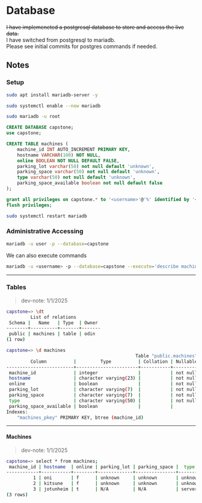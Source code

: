 # Database
~~I have implemeneted a postgresql database to store and access the live data.~~\
I have switched from postgresql to mariadb.\
Please see initial commits for postgres commands if needed.

## Notes
### Setup
```Bash
sudo apt install mariadb-server -y
```
```Bash
sudo systemctl enable --now mariadb
```
```Bash
sudo mariadb -u root
```
```SQL
CREATE DATABASE capstone;
use capstone;
```
```SQL
CREATE TABLE machines (
    machine_id INT AUTO_INCREMENT PRIMARY KEY,
    hostname VARCHAR(100) NOT NULL,
    online BOOLEAN NOT NULL DEFAULT FALSE,
    parking_lot varchar(50) not null default 'unknown',
    parking_space varchar(50) not null default 'unknown',
    type varchar(50) not null default 'unknown',
    parking_space_available boolean not null default false
);
```
```SQL
grant all privileges on capstone.* to '<username>'@'%' identified by '<password>';
flush privileges;
```
```Bash
sudo systemctl restart mariadb
```

### Administrative Accessing
```Bash
mariadb -u user -p --database=capstone
```
We can also execute commands
```Bash
mariadb -u <username> -p --database=capstone --execute='describe machines;'
```

---
### Tables
> dev-note: 1/1/2025
```Bash
capstone=> \dt
         List of relations
 Schema |   Name   | Type  | Owner 
--------+----------+-------+-------
 public | machines | table | odin
(1 row)

capstone=> \d machines
                                                Table "public.machines"
         Column          |         Type          | Collation | Nullable |                   Default                    
-------------------------+-----------------------+-----------+----------+----------------------------------------------
 machine_id              | integer               |           | not null | nextval('machines_machine_id_seq'::regclass)
 hostname                | character varying(23) |           | not null | 
 online                  | boolean               |           | not null | false
 parking_lot             | character varying(7)  |           | not null | 'unknown'::character varying
 parking_space           | character varying(7)  |           | not null | 'unknown'::character varying
 type                    | character varying(50) |           | not null | 'unknown'::character varying
 parking_space_available | boolean               |           |          | false
Indexes:
    "machines_pkey" PRIMARY KEY, btree (machine_id)
```

---
#### Machines
> dev-note: 1/1/2025
```Bash
capstone=> select * from machines;
 machine_id | hostname  | online | parking_lot | parking_space |  type   | parking_space_available
------------+-----------+--------+-------------+---------------+---------+-------------------------
          1 | oni       | f      | unknown     | unknown       | unknown | f
          2 | kitsune   | f      | unknown     | unknown       | unknown | f
          3 | jotunheim | t      | N/A         | N/A           | server  |
(3 rows)
```
